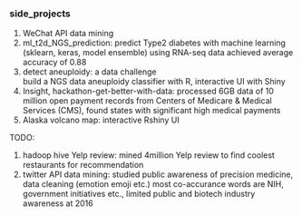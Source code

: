 ### side_projects
1. WeChat API data mining
2. ml_t2d_NGS_prediction: 
predict Type2 diabetes with machine learning (sklearn, keras, model ensemble) using RNA-seq data
achieved average accuracy of 0.88
2. detect aneuploidy: a data challenge  
build a NGS data aneuploidy classifier with R, interactive UI with Shiny  
3. Insight, hackathon-get-better-with-data:
processed 6GB data of 10 million open payment records from Centers of Medicare & Medical Services (CMS), found states with significant high medical payments  
4. Alaska volcano map: interactive Rshiny UI  

TODO:  
1. hadoop hive Yelp review: 
mined 4million Yelp review to find coolest restaurants for recommendation  
2. twitter API data mining: 
studied public awareness of precision medicine, data cleaning (emotion emoji etc.) 
most co-accurance words are NIH, government initiatives etc., limited public and biotech industry awareness at 2016  

 

